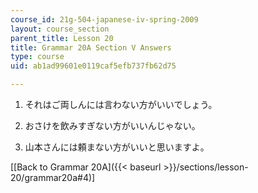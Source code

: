 ```yaml
---
course_id: 21g-504-japanese-iv-spring-2009
layout: course_section
parent_title: Lesson 20
title: Grammar 20A Section V Answers
type: course
uid: ab1ad99601e0119caf5efb737fb62d75

---
```


1.  それはご両しんには言わない方がいいでしょう。  
    
2.  おさけを飲みすぎない方がいいんじゃない。  
    
3.  山本さんには頼まない方がいいと思いますよ。  
    

\[[Back to Grammar 20A]({{< baseurl >}}/sections/lesson-20/grammar20a#4)\]